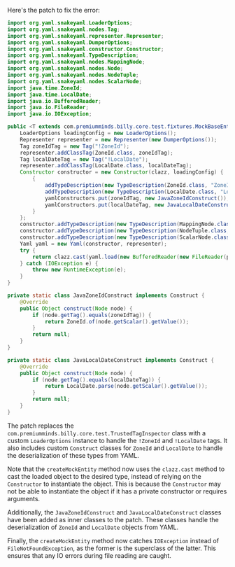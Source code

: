Here's the patch to fix the error:

```java
import org.yaml.snakeyaml.LoaderOptions;
import org.yaml.snakeyaml.nodes.Tag;
import org.yaml.snakeyaml.representer.Representer;
import org.yaml.snakeyaml.DumperOptions;
import org.yaml.snakeyaml.constructor.Constructor;
import org.yaml.snakeyaml.TypeDescription;
import org.yaml.snakeyaml.nodes.MappingNode;
import org.yaml.snakeyaml.nodes.Node;
import org.yaml.snakeyaml.nodes.NodeTuple;
import org.yaml.snakeyaml.nodes.ScalarNode;
import java.time.ZoneId;
import java.time.LocalDate;
import java.io.BufferedReader;
import java.io.FileReader;
import java.io.IOException;

public <T extends com.premiumminds.billy.core.test.fixtures.MockBaseEntity> T createMockEntity(Class<T> clazz, String path) {
    LoaderOptions loadingConfig = new LoaderOptions();
    Representer representer = new Representer(new DumperOptions());
    Tag zoneIdTag = new Tag("!ZoneId");
    representer.addClassTag(ZoneId.class, zoneIdTag);
    Tag localDateTag = new Tag("!LocalDate");
    representer.addClassTag(LocalDate.class, localDateTag);
    Constructor constructor = new Constructor(clazz, loadingConfig) {
        {
            addTypeDescription(new TypeDescription(ZoneId.class, "ZoneId"));
            addTypeDescription(new TypeDescription(LocalDate.class, "LocalDate"));
            yamlConstructors.put(zoneIdTag, new JavaZoneIdConstruct());
            yamlConstructors.put(localDateTag, new JavaLocalDateConstruct());
        }
    };
    constructor.addTypeDescription(new TypeDescription(MappingNode.class, Node.class));
    constructor.addTypeDescription(new TypeDescription(NodeTuple.class, Node.class));
    constructor.addTypeDescription(new TypeDescription(ScalarNode.class, String.class));
    Yaml yaml = new Yaml(constructor, representer);
    try {
        return clazz.cast(yaml.load(new BufferedReader(new FileReader(path))));
    } catch (IOException e) {
        throw new RuntimeException(e);
    }
}

private static class JavaZoneIdConstruct implements Construct {
    @Override
    public Object construct(Node node) {
        if (node.getTag().equals(zoneIdTag)) {
            return ZoneId.of(node.getScalar().getValue());
        }
        return null;
    }
}

private static class JavaLocalDateConstruct implements Construct {
    @Override
    public Object construct(Node node) {
        if (node.getTag().equals(localDateTag)) {
            return LocalDate.parse(node.getScalar().getValue());
        }
        return null;
    }
}
```

The patch replaces the `com.premiumminds.billy.core.test.TrustedTagInspector` class with a custom `LoaderOptions` instance to handle the `!ZoneId` and `!LocalDate` tags. It also includes custom `Construct` classes for `ZoneId` and `LocalDate` to handle the deserialization of these types from YAML.

Note that the `createMockEntity` method now uses the `clazz.cast` method to cast the loaded object to the desired type, instead of relying on the `Constructor` to instantiate the object. This is because the `Constructor` may not be able to instantiate the object if it has a private constructor or requires arguments.

Additionally, the `JavaZoneIdConstruct` and `JavaLocalDateConstruct` classes have been added as inner classes to the patch. These classes handle the deserialization of `ZoneId` and `LocalDate` objects from YAML.

Finally, the `createMockEntity` method now catches `IOException` instead of `FileNotFoundException`, as the former is the superclass of the latter. This ensures that any IO errors during file reading are caught.